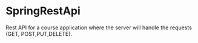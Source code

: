# SpringRestApi
Rest API for a course application where the server will handle the requests (GET, POST,PUT,DELETE).

